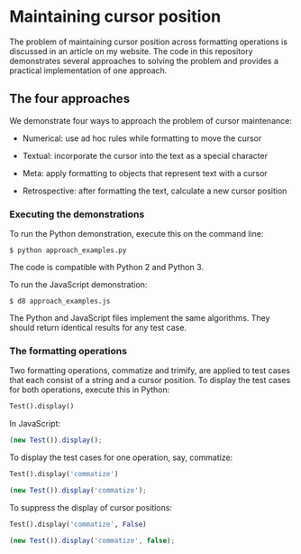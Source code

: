 # Maintaining cursor position

The problem of maintaining cursor position across formatting operations
is discussed in an article on my website. The code in this repository
demonstrates several approaches to solving the problem and provides a
practical implementation of one approach.


## The four approaches

We demonstrate four ways to approach the problem of cursor maintenance:

- Numerical: use ad hoc rules while formatting to move the cursor

- Textual: incorporate the cursor into the text as a special character

- Meta: apply formatting to objects that represent text with a cursor

- Retrospective: after formatting the text, calculate a new cursor position


### Executing the demonstrations

To run the Python demonstration, execute this on the command line:

```
$ python approach_examples.py
```

The code is compatible with Python 2 and Python 3.

To run the JavaScript demonstration:

```
$ d8 approach_examples.js
```

The Python and JavaScript files implement the same algorithms. They
should return identical results for any test case.


### The formatting operations

Two formatting operations, commatize and trimify, are applied to test
cases that each consist of a string and a cursor position. To display
the test cases for both operations, execute this in Python:

```python
Test().display()
```

In JavaScript:

```javascript
(new Test()).display();
```

To display the test cases for one operation, say, commatize:

```python
Test().display('commatize')
```

```javascript
(new Test()).display('commatize');
```

To suppress the display of cursor positions:

```python
Test().display('commatize', False)
```

```javascript
(new Test()).display('commatize', false);
```


